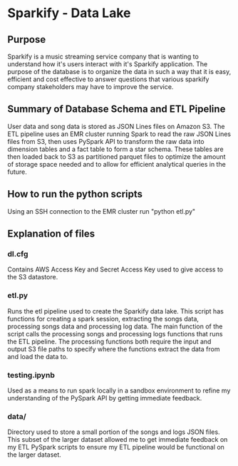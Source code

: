# Sparkify - Data Lake

## Purpose
Sparkify is a music streaming service company that is wanting to understand how it's users interact with it's Sparkify application. The purpose of the database is to organize the data in such a way that it is easy, efficient and cost effective to answer questions that various sparkify company stakeholders may have to improve the service. 

## Summary of Database Schema and ETL Pipeline
User data and song data is stored as JSON Lines files on Amazon S3. The ETL pipeline uses an EMR cluster running Spark to read the raw JSON Lines files from S3, then uses PySpark API to transform the raw data into dimension tables and a fact table to form a star schema. These tables are then loaded back to S3 as partitioned parquet files to optimize the amount of storage space needed and to allow for efficient analytical queries in the future. 

## How to run the python scripts
Using an SSH connection to the EMR cluster run "python etl.py"

## Explanation of files
### dl.cfg
Contains AWS Access Key and Secret Access Key used to give access to the S3 datastore.

### etl.py
Runs the etl pipeline used to create the Sparkify data lake. This script has functions for creating a spark session, extracting the songs data, processing songs data and processing log data. The main function of the script calls the processing songs and processing logs functions that runs the ETL pipeline. The processing functions both require the input and output S3 file paths to specify where the functions extract the data from and load the data to. 

### testing.ipynb
Used as a means to run spark locally in a sandbox environment to refine my understanding of the PySpark API by getting immediate feedback.

### data/
Directory used to store a small portion of the songs and logs JSON files. This subset of the larger dataset allowed me to get immediate feedback on my ETL PySpark scripts to ensure my ETL pipeline would be functional on the larger dataset.